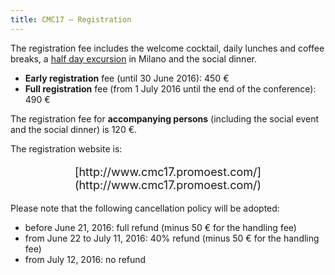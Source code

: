 ```yaml
---
title: CMC17 – Registration
---
```


The registration fee includes the welcome cocktail, daily lunches and coffee breaks, a [half day excursion](/social-event/) in Milano and the social dinner.

* **Early registration** fee (until 30 June 2016): 450 €
* **Full registration** fee (from 1 July 2016 until the end of the conference): 490 €

The registration fee for **accompanying persons** (including the social event and the social dinner) is 120 €.

The registration website is:  
<p style="text-align:center; font-size:large">[http://www.cmc17.promoest.com/](http://www.cmc17.promoest.com/)</p>

Please note that the following cancellation policy will be adopted:

* before June 21, 2016: full refund (minus 50 € for the handling fee)
* from June 22 to July 11, 2016: 40% refund (minus 50 € for the handling fee)
* from July 12, 2016: no refund
